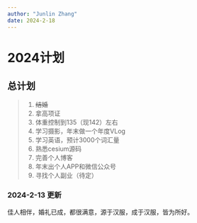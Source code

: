 ```yaml
---
author: "Junlin Zhang"
date: 2024-2-18
---
```

# 2024计划 

## 总计划
>1. ~~结婚~~
>2. 拿高项证
>3. 体重控制到135（现142）左右
>4. 学习摄影，年末做一个年度VLog
>5. 学习英语，预计3000个词汇量
>6. 熟悉cesium源码
>7. 完善个人博客
>8. 年末出个人APP和微信公众号
>9. 寻找个人副业（待定）

### 2024-2-13 更新
 佳人相伴，婚礼已成，都很满意，源于汉服，成于汉服，皆为所好。